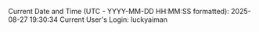 Current Date and Time (UTC - YYYY-MM-DD HH:MM:SS formatted): 2025-08-27 19:30:34
Current User's Login: luckyaiman
